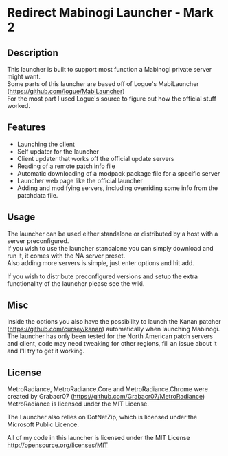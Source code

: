 Redirect Mabinogi Launcher - Mark 2
===================================

Description
-----------

This launcher is built to support most function a Mabinogi private server might want.  
Some parts of this launcher are based off of Logue's MabiLauncher (<a href="https://github.com/logue/MabiLauncher">https://github.com/logue/MabiLauncher</a>)  
For the most part I used Logue's source to figure out how the official stuff worked.  

Features
--------
 
* Launching the client  
* Self updater for the launcher  
* Client updater that works off the official update servers  
* Reading of a remote patch info file  
* Automatic downloading of a modpack package file for a specific server  
* Launcher web page like the official launcher
* Adding and modifying servers, including overriding some info from the patchdata file.  

Usage
-----

The launcher can be used either standalone or distributed by a host with a server preconfigured.  
If you wish to use the launcher standalone you can simply download and run it, it comes with the NA server preset.  
Also adding more servers is simple, just enter options and hit add.

If you wish to distribute preconfigured versions and setup the extra functionality of the launcher please see the wiki.

Misc
----

Inside the options you also have the possibility to launch the Kanan patcher (<a href="https://github.com/cursey/kanan">https://github.com/cursey/kanan</a>) automatically when launching Mabinogi.  
The launcher has only been tested for the North American patch servers and client, code may need tweaking for other regions, fill an issue about it and I'll try to get it working.  

License
-------

MetroRadiance, MetroRadiance.Core and MetroRadiance.Chrome were created by Grabacr07 (<a href="https://github.com/Grabacr07/MetroRadiance">https://github.com/Grabacr07/MetroRadiance</a>)  
MetroRadiance is licensed under the MIT License.

The Launcher also relies on DotNetZip, which is licensed under the Microsoft Public Licence.

All of my code in this launcher is licensed under the MIT License  
<a href="http://opensource.org/licenses/MIT">http://opensource.org/licenses/MIT</a>




